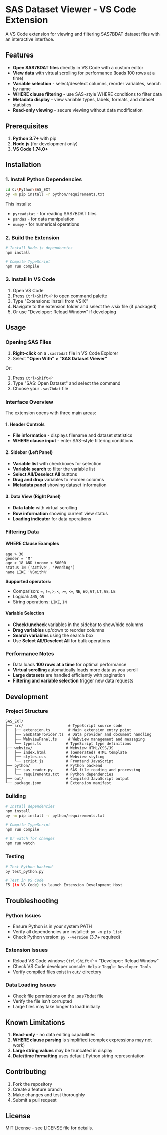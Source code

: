 # SAS Dataset Viewer - VS Code Extension

A VS Code extension for viewing and filtering SAS7BDAT dataset files with an interactive interface.

## Features

- **Open SAS7BDAT files** directly in VS Code with a custom editor
- **View data** with virtual scrolling for performance (loads 100 rows at a time)
- **Variable selection** - select/deselect columns, reorder variables, search by name
- **WHERE clause filtering** - use SAS-style WHERE conditions to filter data
- **Metadata display** - view variable types, labels, formats, and dataset statistics
- **Read-only viewing** - secure viewing without data modification

## Prerequisites

1. **Python 3.7+** with pip
2. **Node.js** (for development only)
3. **VS Code 1.74.0+**

## Installation

### 1. Install Python Dependencies

```bash
cd C:\Python\SAS_EXT
py -m pip install -r python/requirements.txt
```

This installs:
- `pyreadstat` - for reading SAS7BDAT files
- `pandas` - for data manipulation
- `numpy` - for numerical operations

### 2. Build the Extension

```bash
# Install Node.js dependencies
npm install

# Compile TypeScript
npm run compile
```

### 3. Install in VS Code

1. Open VS Code
2. Press `Ctrl+Shift+P` to open command palette
3. Type "Extensions: Install from VSIX"
4. Navigate to the extension folder and select the .vsix file (if packaged)
5. Or use "Developer: Reload Window" if developing

## Usage

### Opening SAS Files

1. **Right-click** on a `.sas7bdat` file in VS Code Explorer
2. Select **"Open With" > "SAS Dataset Viewer"**

Or:

1. Press `Ctrl+Shift+P`
2. Type "SAS: Open Dataset" and select the command
3. Choose your `.sas7bdat` file

### Interface Overview

The extension opens with three main areas:

#### 1. Header Controls
- **File information** - displays filename and dataset statistics
- **WHERE clause input** - enter SAS-style filtering conditions

#### 2. Sidebar (Left Panel)
- **Variable list** with checkboxes for selection
- **Variable search** to filter the variable list
- **Select All/Deselect All** buttons
- **Drag and drop** variables to reorder columns
- **Metadata panel** showing dataset information

#### 3. Data View (Right Panel)
- **Data table** with virtual scrolling
- **Row information** showing current view status
- **Loading indicator** for data operations

### Filtering Data

#### WHERE Clause Examples

```sas
age > 30
gender = 'M'
age > 18 AND income < 50000
status IN ('Active', 'Pending')
name LIKE '%Smith%'
```

**Supported operators:**
- Comparison: `=`, `!=`, `>`, `<`, `>=`, `<=`, `NE`, `EQ`, `GT`, `LT`, `GE`, `LE`
- Logical: `AND`, `OR`
- String operations: `LIKE`, `IN`

#### Variable Selection
- **Check/uncheck** variables in the sidebar to show/hide columns
- **Drag variables** up/down to reorder columns
- **Search variables** using the search box
- Use **Select All/Deselect All** for bulk operations

### Performance Notes

- Data loads **100 rows at a time** for optimal performance
- **Virtual scrolling** automatically loads more data as you scroll
- **Large datasets** are handled efficiently with pagination
- **Filtering and variable selection** trigger new data requests

## Development

### Project Structure

```
SAS_EXT/
├── src/                    # TypeScript source code
│   ├── extension.ts        # Main extension entry point
│   ├── SasDataProvider.ts  # Data provider and document handling
│   ├── WebviewPanel.ts     # Webview management and messaging
│   └── types.ts           # TypeScript type definitions
├── webview/               # Webview HTML/CSS/JS
│   ├── index.html         # (Generated) HTML template
│   ├── styles.css         # Webview styling
│   └── script.js          # Frontend JavaScript
├── python/                # Python backend
│   ├── sas_reader.py      # SAS file reading and processing
│   └── requirements.txt   # Python dependencies
├── out/                   # Compiled JavaScript output
└── package.json           # Extension manifest
```

### Building

```bash
# Install dependencies
npm install
py -m pip install -r python/requirements.txt

# Compile TypeScript
npm run compile

# Or watch for changes
npm run watch
```

### Testing

```bash
# Test Python backend
py test_python.py

# Test in VS Code
F5 (in VS Code) to launch Extension Development Host
```

## Troubleshooting

### Python Issues
- Ensure Python is in your system PATH
- Verify all dependencies are installed: `py -m pip list`
- Check Python version: `py --version` (3.7+ required)

### Extension Issues
- Reload VS Code window: `Ctrl+Shift+P` > "Developer: Reload Window"
- Check VS Code developer console: `Help` > `Toggle Developer Tools`
- Verify compiled files exist in `out/` directory

### Data Loading Issues
- Check file permissions on the .sas7bdat file
- Verify the file isn't corrupted
- Large files may take longer to load initially

## Known Limitations

1. **Read-only** - no data editing capabilities
2. **WHERE clause parsing** is simplified (complex expressions may not work)
3. **Large string values** may be truncated in display
4. **Date/time formatting** uses default Python string representation

## Contributing

1. Fork the repository
2. Create a feature branch
3. Make changes and test thoroughly
4. Submit a pull request

## License

MIT License - see LICENSE file for details.